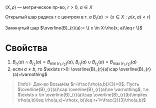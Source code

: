 $(X,\rho)$ — метрическое пр-во, $r>0,\ a \in X$

Открытый шар радиса $r$ с центром в т. $a$
$B_{r}(a):=\{ x \in X: \rho(x, a)<r \}$

Замкнутый шар
$\overline{B}_{r}(a):= \{ x \in X:\rho(x, a)\leq r \}$
# Свойства
1. $B_{r_{1}}(a)\cap B_{r_{2}}(a)=B_{\min(r_{1}, r_{2})}(a)$, $B_{r_{1}}(a)\cup B_{r_{2}}(a)=B_{\max(r_{1}, r_{2})}(a)$
2. если $a\ne b,$ то $\exists r>0: \overline{B}_{r}(a)\cap \overline{B}_{r}(a)=\varnothing$
>[!info]- Док-во
> Возьмём $r=\frac{\rho(a,b)}{3}>0$. Пусть $\overline{B}_{r}(a)\cap \overline{B}_{r}(a)\ne \varnothing$, т.е. $\exists x \in \overline{B}_{r}(a)\cap \overline{B}_{r}(b)\implies \rho(a,b)\leq \rho(a,x)+\rho(x, b)\leq r+1=\frac{2}{3}\rho(a,b)$
